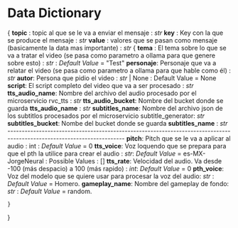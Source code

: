 # Data Dictionary

{
    **topic** : topic al que se le va a enviar el mensaje : *str*
    **key**   : Key con la que se produce el mensaje : *str* 
    **value** : valores que se pasan como mensaje (basicamente la data mas importante) : *str* 
    {
        **tema** : El tema sobre lo que se va a tratar el video (se pasa como parametro a ollama para que genere sobre esto) : *str* : *Default Value* = "Test"
        **personaje**: Personaje que va a relatar el video (se pasa como parametro a ollama para que hable como él) : *str*
        **autor**: Persona que pidio el video : *str* | None : Default Value = None
        **script**: El script completo del video que va a ser procesado : *str*
        **tts_audio_name**: Nombre del archivo del audio procesado por el microservicio rvc_tts : *str*
        **tts_audio_bucket**: Nombre del bucket donde se guarda **tts_audio_name** : *str*
        **subtitles_name**: Nombre del archivo json de los subtitlos procesados por el microservicio subtitle_generator: *str*
        **subtitles_bucket**: Nombe del bucket donde se guarda **subtitles_name** : *str*
        -----------------------------------------------------------------------------------------------------------------------
        **pitch**: Pitch que se le va a aplicar al audio : int : *Default Value* = 0 
        **tts_voice**: Voz loquendo que se prepara para que el pth la utilice para crear el audio : *str*: *Default Value* = es-MX-JorgeNeural : Possible Values : []
        **tts_rate**: Velocidad del audio. Va desde -100 (más despacio) a 100 (más rapido) : *int*: *Default Value* = 0
        **pth_voice**: Voz del modelo que se quiere usar para procesar la voz del audio: *str* : *Default Value* = Homero.
        **gameplay_name**: Nombre del gameplay de fondo: *str* : *Default Value* = random.

    }
}


